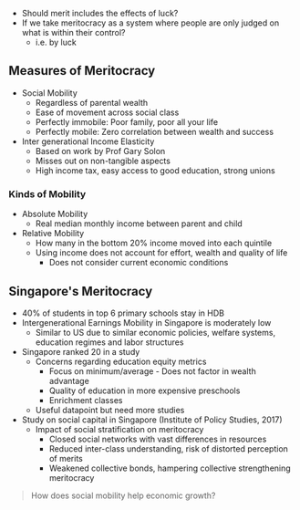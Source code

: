- Should merit includes the effects of luck?
- If we take meritocracy as a system where people are only judged on what is within their control?
	- i.e. by luck

## Measures of Meritocracy
- Social Mobility
	- Regardless of parental wealth
	- Ease of movement across social class
	- Perfectly immobile: Poor family, poor all your life
	- Perfectly mobile: Zero correlation between wealth and success
- Inter generational Income Elasticity
	- Based on work by Prof Gary Solon
	- Misses out on non-tangible aspects
	- High income tax, easy access to good education, strong unions

### Kinds of Mobility
- Absolute Mobility
	- Real median monthly income between parent and child
- Relative Mobility
	- How many in the bottom 20% income moved into each quintile
	- Using income does not account for effort, wealth and quality of life
		- Does not consider current economic conditions

## Singapore's Meritocracy
- 40% of students in top 6 primary schools stay in HDB
- Intergenerational Earnings Mobility in Singapore is moderately low
	- Similar to US due to similar economic policies, welfare systems, education regimes and labor structures
- Singapore ranked 20 in a study
	- Concerns regarding education equity metrics
		- Focus on minimum/average - Does not factor in wealth advantage 
		- Quality of education in more expensive preschools
		- Enrichment classes
	- Useful datapoint but need more studies
- Study on social capital in Singapore (Institute of Policy Studies, 2017)
	- Impact of social stratification on meritocracy
		- Closed social networks with vast differences in resources
		- Reduced inter-class understanding, risk of distorted perception of merits
		- Weakened collective bonds, hampering collective strengthening meritocracy

> How does social mobility help economic growth?

